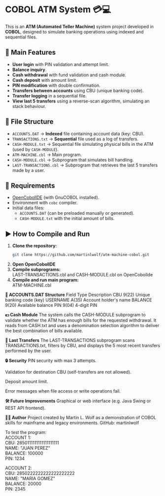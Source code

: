 # COBOL ATM System 💳💻

This is an **ATM (Automated Teller Machine)** system project developed in **COBOL**, designed to simulate banking operations using indexed and sequential files.

## 📌 Main Features

- **User login** with PIN validation and attempt limit.
- **Balance inquiry**.
- **Cash withdrawal** with fund validation and cash module.
- **Cash deposit** with amount limit.
- **PIN modification** with double confirmation.
- **Transfers between accounts** using CBU (unique banking code).
- **Transfer logging** in a sequential file.
- **View last 5 transfers** using a reverse-scan algorithm, simulating an stack behaviour.

## 📂 File Structure

- `ACCOUNTS.DAT` → **Indexed** file containing account data (key: CBU).
- `TRANSACTIONS.txt` → **Sequential** file used as a log of transfers.
- `CASH-MODULE.txt` → Sequential file simulating physical bills in the ATM (used by `CASH-MODULE`).
- `ATM-MACHINE.cbl` → Main program.
- `CASH-MODULE.cbl` → Subprogram that simulates bill handling.
- `LAST-TRANSACTIONS.cbl` → Subprogram that retrieves the last 5 transfers made by a user.

## 🧪 Requirements

- [OpenCobolIDE](https://opencobolide.readthedocs.io/en/latest/) (with GnuCOBOL installed).
- Environment with `cobc` compiler.
- Initial data files:
  - `ACCOUNTS.DAT` (can be preloaded manually or generated).
  - `CASH-MODULE.txt` with the initial amount of bills.

## ▶️ How to Compile and Run

1. **Clone the repository:**  
   ```bash  
   git clone https://github.com/martinlwolf/atm-machine-cobol.git  
2. **Open OpenCobolIDE**  
3. **Compile subprograms:**  
   LAST-TRANSACTIONS.cbl and CASH-MODULE.cbl on OpenCobolIde  
4. **Compile and run main program:**  
   ATM-MACHINE.cbl  

**📁 ACCOUNTS.DAT Structure**
Field	Type	Description
CBU	9(22)	Unique banking code (key)
USERNAME	A(35)	Account holder's name
BALANCE	9(20)	Available balance
PIN	9(04)	4-digit PIN

**💵 Cash Module**
The system calls the CASH-MODULE subprogram to validate whether the ATM has enough bills for the requested withdrawal. It reads from CASH.txt and uses a denomination selection algorithm to deliver the best combination of bills available.

**📖 Last Transfers**
The LAST-TRANSACTIONS subprogram scans TRANSACTIONS.txt, filters by CBU, and displays the 5 most recent transfers performed by the user.

**🔒 Security**
PIN security with max 3 attempts.

Validation for destination CBU (self-transfers are not allowed).

Deposit amount limit.

Error messages when file access or write operations fail.

**🛠️ Future Improvements**
Graphical or web interface (e.g. Java Swing or REST API frontend).

**🧑‍💻 Author**
Project created by Martin L. Wolf as a demonstration of COBOL skills for mainframe and legacy environments.
GitHub: martinlwolf

To test the program:  
ACCOUNT 1:  
CBU: 2850111111111111111111  
NAME: "JUAN PEREZ"  
BALANCE: 100000  
PIN: 1234  

ACCOUNT 2:  
CBU: 2850222222222222222222  
NAME: "MARIA GOMEZ"  
BALANCE: 20000  
PIN: 2345  
